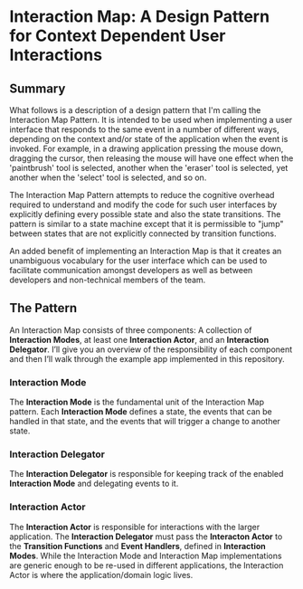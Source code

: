 # Interaction Map: A Design Pattern for Context Dependent User Interactions

## Summary
What follows is a description of a design pattern that I'm calling the Interaction Map Pattern. It is intended to be 
used when implementing a user interface that responds to the same event in a number of different ways, depending on the
context and/or state of the application when the event is invoked. For example, in a drawing application pressing the 
mouse down, dragging the cursor, then releasing the mouse will have one effect when the 'paintbrush' tool is selected,
another when the 'eraser' tool is selected, yet another when the 'select' tool is selected, and so on.

The Interaction Map Pattern attempts to reduce the cognitive overhead required to understand and modify the code for 
such user interfaces by explicitly defining every possible state and also the state transitions. The pattern is similar
to a state machine except that it is permissible to "jump" between states that are not explicitly connected by transition
functions.

An added benefit of implementing an Interaction Map is that it creates an unambiguous vocabulary for the user interface 
which can be used to facilitate communication amongst developers as well as between developers and non-technical
members of the team.

## The Pattern
An Interaction Map consists of three components: A collection of __Interaction Modes__, at least one 
__Interaction Actor__, and an __Interaction Delegator__. I’ll give you an overview of the responsibility of each 
component and then I’ll walk through the example app implemented in this repository.

### Interaction Mode
The __Interaction Mode__ is the fundamental unit of the Interaction Map pattern. Each __Interaction Mode__ defines a 
state, the events that can be handled in that state, and the events that will trigger a change to another state. 

### Interaction Delegator
The __Interaction Delegator__ is responsible for keeping track of the enabled __Interaction Mode__ and delegating
events to it.

### Interaction Actor
The __Interaction Actor__ is responsible for interactions with the larger application. The __Interaction Delegator__ must
pass the __Interacton Actor__ to the __Transition Functions__ and __Event Handlers__, defined in __Interaction Modes__.
While the Interaction Mode and Interaction Map implementations are generic enough to be re-used in different applications, 
the Interaction Actor is where the application/domain logic lives.
